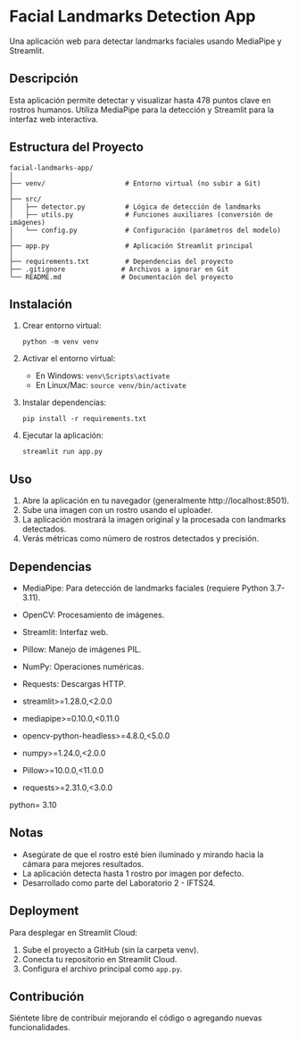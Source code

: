 # Facial Landmarks Detection App

Una aplicación web para detectar landmarks faciales usando MediaPipe y Streamlit.

## Descripción

Esta aplicación permite detectar y visualizar hasta 478 puntos clave en rostros humanos. Utiliza MediaPipe para la detección y Streamlit para la interfaz web interactiva.

## Estructura del Proyecto

```
facial-landmarks-app/
│
├── venv/                    # Entorno virtual (no subir a Git)
│
├── src/
│   ├── detector.py          # Lógica de detección de landmarks
│   ├── utils.py             # Funciones auxiliares (conversión de imágenes)
│   └── config.py            # Configuración (parámetros del modelo)
│
├── app.py                   # Aplicación Streamlit principal
│
├── requirements.txt         # Dependencias del proyecto
├── .gitignore              # Archivos a ignorar en Git
└── README.md               # Documentación del proyecto
```

## Instalación

1. Crear entorno virtual:
   ```
   python -m venv venv
   ```

2. Activar el entorno virtual:
   - En Windows: `venv\Scripts\activate`
   - En Linux/Mac: `source venv/bin/activate`

3. Instalar dependencias:
   ```
   pip install -r requirements.txt
   ```

4. Ejecutar la aplicación:
   ```
   streamlit run app.py
   ```

## Uso

1. Abre la aplicación en tu navegador (generalmente http://localhost:8501).
2. Sube una imagen con un rostro usando el uploader.
3. La aplicación mostrará la imagen original y la procesada con landmarks detectados.
4. Verás métricas como número de rostros detectados y precisión.

## Dependencias

- MediaPipe: Para detección de landmarks faciales (requiere Python 3.7-3.11).
- OpenCV: Procesamiento de imágenes.
- Streamlit: Interfaz web.
- Pillow: Manejo de imágenes PIL.
- NumPy: Operaciones numéricas.
- Requests: Descargas HTTP.

- streamlit>=1.28.0,<2.0.0
- mediapipe>=0.10.0,<0.11.0
- opencv-python-headless>=4.8.0,<5.0.0
- numpy>=1.24.0,<2.0.0
- Pillow>=10.0.0,<11.0.0
- requests>=2.31.0,<3.0.0

python= 3.10

## Notas

- Asegúrate de que el rostro esté bien iluminado y mirando hacia la cámara para mejores resultados.
- La aplicación detecta hasta 1 rostro por imagen por defecto.
- Desarrollado como parte del Laboratorio 2 - IFTS24.

## Deployment

Para desplegar en Streamlit Cloud:

1. Sube el proyecto a GitHub (sin la carpeta venv).
2. Conecta tu repositorio en Streamlit Cloud.
3. Configura el archivo principal como `app.py`.

## Contribución

Siéntete libre de contribuir mejorando el código o agregando nuevas funcionalidades.
